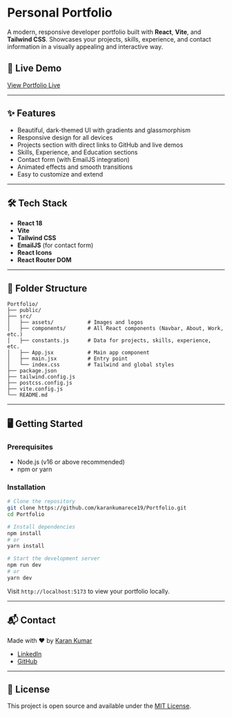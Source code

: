 # Personal Portfolio

A modern, responsive developer portfolio built with **React**, **Vite**, and **Tailwind CSS**. Showcases your projects, skills, experience, and contact information in a visually appealing and interactive way.

## 🚀 Live Demo

[View Portfolio Live](https://portfolio-rust-alpha-12.vercel.app/) <!-- Replace with your actual portfolio live link if different -->

---

## ✨ Features

- Beautiful, dark-themed UI with gradients and glassmorphism
- Responsive design for all devices
- Projects section with direct links to GitHub and live demos
- Skills, Experience, and Education sections
- Contact form (with EmailJS integration)
- Animated effects and smooth transitions
- Easy to customize and extend

---

## 🛠️ Tech Stack

- **React 18**
- **Vite**
- **Tailwind CSS**
- **EmailJS** (for contact form)
- **React Icons**
- **React Router DOM**

---

## 📁 Folder Structure

```
Portfolio/
├── public/
├── src/
│   ├── assets/           # Images and logos
│   ├── components/       # All React components (Navbar, About, Work, etc.)
│   ├── constants.js      # Data for projects, skills, experience, etc.
│   ├── App.jsx           # Main app component
│   ├── main.jsx          # Entry point
│   └── index.css         # Tailwind and global styles
├── package.json
├── tailwind.config.js
├── postcss.config.js
├── vite.config.js
└── README.md
```

---

## 🖥️ Getting Started

### Prerequisites
- Node.js (v16 or above recommended)
- npm or yarn

### Installation

```bash
# Clone the repository
git clone https://github.com/karankumarece19/Portfolio.git
cd Portfolio

# Install dependencies
npm install
# or
yarn install

# Start the development server
npm run dev
# or
yarn dev
```

Visit `http://localhost:5173` to view your portfolio locally.

---

## 📬 Contact

Made with ❤️ by [Karan Kumar](https://github.com/karankumarece19)

- [LinkedIn](https://www.linkedin.com/in/karankumarece19/)
- [GitHub](https://github.com/karankumarece19)

---

## 📄 License

This project is open source and available under the [MIT License](LICENSE).
